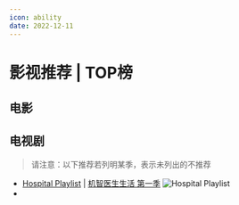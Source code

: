 ```yaml
---
icon: ability
date: 2022-12-11
---
```


# 影视推荐 | TOP榜

## 电影


## 电视剧

> 请注意：以下推荐若列明某季，表示未列出的不推荐

- [Hospital Playlist](https://www.imdb.com/title/tt11769304/) | [机智医生生活 第一季](https://movie.douban.com/subject/34607516/)
    ![Hospital Playlist](https://m.media-amazon.com/images/M/MV5BN2I0OTAwNWYtODk2NC00MjRkLWJkZDAtMmJmYmZjNWRiYmZhXkEyXkFqcGdeQXVyNDY5MjMyNTg@._V1_QL75_UY562_CR9,0,380,562_.jpg)
- 